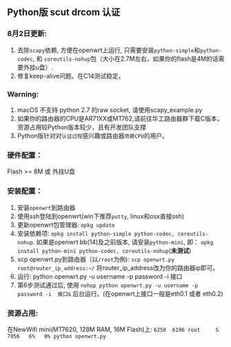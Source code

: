 ## Python版 scut drcom 认证

### 8月2日更新:
1. 去除`scapy`依赖, 方便在openwrt上运行, 只需要安装`python-simple`和`python-codec`, 和 `coreutils-nohup`包（大小在2.7M左右，如果你的flash是4M的话需要外挂u盘）.
2. 修复keep-alive问题。在C14测试稳定。

###  Warning:
1. macOS 不支持 python 2.7 的raw socket, 请使用scapy_example.py
2.  如果你的路由器的CPU是AR71XX或MT762,请前往华工路由器群下载C版本，资源占用较Python版本较少，且有开发团队支撑
3.  Python版针对对`认证过程`感兴趣或路由器`奇葩CPU`的用户。

### 硬件配置：
Flash >= 8M 或 外挂U盘

### 安装配置：
1.   安装`openwrt`到路由器
2.   使用ssh登陆到openwrt(win下推荐`putty`, linux和osx直接ssh)
3.   更新openwrt包管理器: `opkg update`
4.   安装依赖项: `opkg install python-simple python-codec, coreutils-nohup`. 如果是openwrt bb(14)及之前版本, 请安装`python-mini`, 即： `opkg install python-mini python-codec, coreutils-nohup`(**未测试**)
5.   scp openwrt.py到路由器（以`/root`为例): `scp openwrt.py root@router_ip_address:~/` 将router_ip_address改为你的路由器ip即可。
6.   运行: python openwrt.py -u username -p password -i 接口
7.   第6步测试通过后, 使用 `nohup python openwrt.py -u username -p password -i  接口&` 后台运行。(在openwrt上接口一般是eth0.1 或者 eth0.2)

### 资源占用: 
在NewWifi mini(MT7620, 128M RAM, 16M Flash)上:
	`6250  6196 root     S     7956   6%   0% python openwrt.py`
